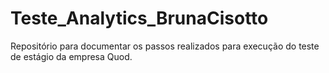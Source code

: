 # Teste_Analytics_BrunaCisotto
Repositório para documentar os passos realizados para execução do teste de estágio da empresa Quod.
